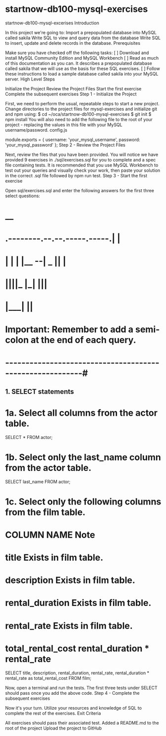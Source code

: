 # startnow-db100-mysql-exercises
startnow-db100-mysql-excerises
Introduction

In this project we're going to:
Import a prepopulated database into MySQL called sakila
Write SQL to view and query data from the database
Write SQL to insert, update and delete records in the database.
Prerequisites

Make sure you have checked off the following tasks:
[ ] Download and install MySQL Community Edition and MySQL Workbench
[ ] Read as much of this documentation as you can. It describes a prepopulated database called sakila that we will use as the basis for these SQL exercises.
[ ] Follow these instructions to load a sample database called sakila into your MySQL server.
High Level Steps

Initialize the Project
Review the Project Files
Start the first exercise
Complete the subsequent exercises
Step 1 - Initialize the Project

First, we need to perform the usual, repeatable steps to start a new project. Change directories to the project files for mysql-exercises and initialize git and npm using:
$ cd ~/oca/startnow-db100-mysql-exercises
$ git init
$ npm install
You will also need to add the following file to the root of your project - replacing the values in this file with your MySQL username/password.
config.js

module.exports = {
    username: 'your_mysql_username',
    password: 'your_mysql_password'
};
Step 2 - Review the Project Files

Next, review the files that you have been provided. You will notice we have provided 9 exercises in ./sql/exercises.sql for you to complete and a spec file containing tests. It is recommended that you use MySQL Workbench to test out your queries and visually check your work, then paste your solution in the correct .sql file followed by npm run test.
Step 3 - Start the first exercise

Open sql/exercises.sql and enter the following answers for the first three select questions:
#                              __
# .--------.--.--.-----.-----.|  |
# |        |  |  |__ --|  _  ||  |
# |__|__|__|___  |_____|__   ||__|
#          |_____|        |__|
#

# Important: Remember to add a semi-colon at the end of each query.

# ---------------------------------------------------------#

## 1. SELECT statements

# 1a. Select all columns from the actor table.
SELECT * FROM actor;

# 1b. Select only the last_name column from the actor table.
SELECT last_name FROM actor;

# 1c. Select only the following columns from the film table.
#
# COLUMN NAME           Note
# title                 Exists in film table.
# description           Exists in film table.
# rental_duration       Exists in film table.
# rental_rate           Exists in film table.
# total_rental_cost     rental_duration * rental_rate
SELECT
    title, 
    description, 
    rental_duration, 
    rental_rate, 
    rental_duration * rental_rate as total_rental_cost
FROM film;

Now, open a terminal and run the tests. The first three tests under SELECT should pass once you add the above code.
Step 4 - Complete the subsequent exercises

Now it's your turn. Utilize your resources and knowledge of SQL to complete the rest of the exercises.
Exit Criteria

All exercises should pass their associated test.
Added a README.md to the root of the project
Upload the project to GitHub
